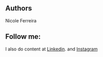 ## Authors
Nicole Ferreira


## Follow me:
I also do content at [Linkedin](https://www.linkedin.com/in/nicole-ferreira-8438a4139/).
and [Instagram](https://www.instagram.com/lefeanii/)
